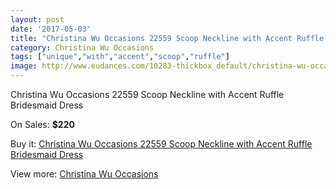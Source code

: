 ```yaml
---
layout: post
date: '2017-05-03'
title: "Christina Wu Occasions 22559 Scoop Neckline with Accent Ruffle Bridesmaid Dress"
category: Christina Wu Occasions
tags: ["unique","with","accent","scoop","ruffle"]
image: http://www.eudances.com/10283-thickbox_default/christina-wu-occasions-22559-scoop-neckline-with-accent-ruffle-bridesmaid-dress.jpg
---
```

Christina Wu Occasions 22559 Scoop Neckline with Accent Ruffle Bridesmaid Dress

On Sales: **$220**
<a href="https://www.eudances.com/en/christina-wu-occasions/3358-christina-wu-occasions-22559-scoop-neckline-with-accent-ruffle-bridesmaid-dress.html"><amp-img layout="responsive" width="600" height="600" src="//www.eudances.com/10283-thickbox_default/christina-wu-occasions-22559-scoop-neckline-with-accent-ruffle-bridesmaid-dress.jpg" alt="Christina Wu Occasions 22559 Scoop Neckline with Accent Ruffle Bridesmaid Dress 0" /></a>
<a href="https://www.eudances.com/en/christina-wu-occasions/3358-christina-wu-occasions-22559-scoop-neckline-with-accent-ruffle-bridesmaid-dress.html"><amp-img layout="responsive" width="600" height="600" src="//www.eudances.com/10288-thickbox_default/christina-wu-occasions-22559-scoop-neckline-with-accent-ruffle-bridesmaid-dress.jpg" alt="Christina Wu Occasions 22559 Scoop Neckline with Accent Ruffle Bridesmaid Dress 1" /></a>
<a href="https://www.eudances.com/en/christina-wu-occasions/3358-christina-wu-occasions-22559-scoop-neckline-with-accent-ruffle-bridesmaid-dress.html"><amp-img layout="responsive" width="600" height="600" src="//www.eudances.com/10287-thickbox_default/christina-wu-occasions-22559-scoop-neckline-with-accent-ruffle-bridesmaid-dress.jpg" alt="Christina Wu Occasions 22559 Scoop Neckline with Accent Ruffle Bridesmaid Dress 2" /></a>
<a href="https://www.eudances.com/en/christina-wu-occasions/3358-christina-wu-occasions-22559-scoop-neckline-with-accent-ruffle-bridesmaid-dress.html"><amp-img layout="responsive" width="600" height="600" src="//www.eudances.com/10286-thickbox_default/christina-wu-occasions-22559-scoop-neckline-with-accent-ruffle-bridesmaid-dress.jpg" alt="Christina Wu Occasions 22559 Scoop Neckline with Accent Ruffle Bridesmaid Dress 3" /></a>
<a href="https://www.eudances.com/en/christina-wu-occasions/3358-christina-wu-occasions-22559-scoop-neckline-with-accent-ruffle-bridesmaid-dress.html"><amp-img layout="responsive" width="600" height="600" src="//www.eudances.com/10285-thickbox_default/christina-wu-occasions-22559-scoop-neckline-with-accent-ruffle-bridesmaid-dress.jpg" alt="Christina Wu Occasions 22559 Scoop Neckline with Accent Ruffle Bridesmaid Dress 4" /></a>
<a href="https://www.eudances.com/en/christina-wu-occasions/3358-christina-wu-occasions-22559-scoop-neckline-with-accent-ruffle-bridesmaid-dress.html"><amp-img layout="responsive" width="600" height="600" src="//www.eudances.com/10284-thickbox_default/christina-wu-occasions-22559-scoop-neckline-with-accent-ruffle-bridesmaid-dress.jpg" alt="Christina Wu Occasions 22559 Scoop Neckline with Accent Ruffle Bridesmaid Dress 5" /></a>

Buy it: [Christina Wu Occasions 22559 Scoop Neckline with Accent Ruffle Bridesmaid Dress](https://www.eudances.com/en/christina-wu-occasions/3358-christina-wu-occasions-22559-scoop-neckline-with-accent-ruffle-bridesmaid-dress.html "Christina Wu Occasions 22559 Scoop Neckline with Accent Ruffle Bridesmaid Dress")

View more: [Christina Wu Occasions](https://www.eudances.com/en/59-christina-wu-occasions "Christina Wu Occasions")